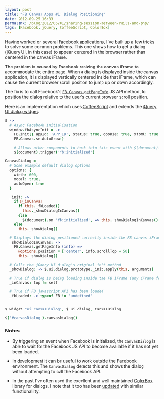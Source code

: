 ```yaml
---
layout: post
title: "FB Canvas Apps #1: Dialog Positioning"
date: 2012-09-25 16:33
permalink: /blog/2012/05/01/sharing-session-between-rails-and-php/
tags: [Facebook, jQuery, CoffeeScript, ColorBox]
---
```


Having worked on several Facebook applications, I've built up a few tricks to solve some common problems. This one shows how to get a dialog (jQuery UI, in this case) to appear centered in the browser rather than centered in the canvas iFrame.

The problem is caused by Facebook resizing the canvas iFrame to accommodate the entire page. When a dialog is displayed inside the canvas application, it is displayed vertically centered inside that iFrame, which can cause the current browser scroll position to jump up or down accordingly.

The fix is to call Facebook's [`FB.Canvas.getPageInfo`](http://developers.facebook.com/docs/reference/javascript/FB.Canvas.getPageInfo/) JS API method, to position the dialog relative to the user's current browser scroll position.

Here is an implementation which uses [CoffeeScript](http://coffeescript.org/) and extends the [jQuery UI dialog widget](http://jqueryui.com/demos/dialog/).

```coffeescript
$ ->
  # Async Facebook initialisation
  window.fbAsyncInit = ->
    FB.init({ appId: 'APP_ID', status: true, cookie: true, xfbml: true })
    FB.Canvas.setAutoGrow()

    # Allows other components to hook into this event with $(document).on('fb:initialized', -> ...)
    $(document).trigger('fb:initialized')
```


```coffeescript
CanvasDialog =
  # Some example default dialog options
  options: {
    width: 600,
    modal: true,
    autoOpen: true
  }

  _init: ->
    if @_inCanvas
      if this._fbLoaded()
        this._showDialogInCanvas()
      else
        $(document).on 'fb:initialized', => this._showDialogInCanvas()
    else
      this._showDialog()

  # Displays the dialog positioned correctly inside the FB canvas iFrame
  _showDialogInCanvas: ->
    FB.Canvas.getPageInfo (info) =>
      @options.position = ['center', info.scrollTop + 50]
      this._showDialog()

  # Calls the jQuery UI dialog's original init method
  _showDialog: -> $.ui.dialog.prototype._init.apply(this, arguments)

  # True if dialog is being loading inside the FB iFrame (any iFrame for that matter)
  _inCanvas: top != self

  # True if FB javascript API has been loaded
  _fbLoaded: -> typeof FB != 'undefined'


$.widget "ui.canvasDialog", $.ui.dialog, CanvasDialog
```

```coffeescript
$('#canvasDialog').canvasDialog()
```

### Notes

* By triggering an event when Facebook is initialized, the `CanvasDialog` is able to wait for the Facebook JS API to become available if it has not yet been loaded.

* In development it can be useful to work outside the Facebook environment. The `CanvasDialog` detects this and shows the dialog without attempting to call the Facebook API.

* In the past I've often used the excellent and well maintained [ColorBox](http://www.jacklmoore.com/colorbox) library for dialogs. I note that it too has been [updated](https://github.com/jackmoore/colorbox/pull/93) with similar functionalilty.
